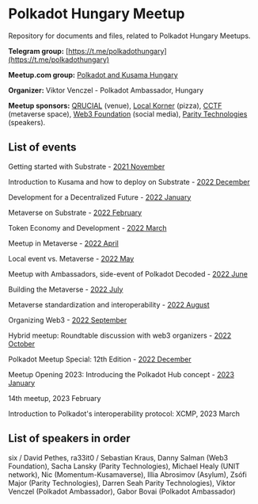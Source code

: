 # Polkadot Hungary Meetup
Repository for documents and files, related to Polkadot Hungary Meetups.

**Telegram group:** [https://t.me/polkadothungary](https://t.me/polkadothungary)

**Meetup.com group:** [Polkadot and Kusama Hungary](https://www.meetup.com/polkadot-and-kusama-budapest/)

**Organizer:** Viktor Venczel - Polkadot Ambassador, Hungary

**Meetup sponsors:** [QRUCIAL](https://qrucial.io/) (venue), [Local Korner](localkorner.hu) (pizza), [CCTF](https://cryptoctf.org/) (metaverse space), [Web3 Foundation](https://web3.foundation/) (social media), [Parity Technologies](https://www.parity.io/) (speakers).


## List of events

Getting started with Substrate - [2021 November](https://www.meetup.com/polkadot-and-kusama-budapest/events/282118193/)

Introduction to Kusama and how to deploy on Substrate - [2022 December](https://www.meetup.com/polkadot-and-kusama-budapest/events/282470659/)

Development for a Decentralized Future - [2022 January](https://www.meetup.com/polkadot-and-kusama-budapest/events/282896640/)

Metaverse on Substrate - [2022 February](https://www.meetup.com/polkadot-and-kusama-budapest/events/283878905/)

Token Economy and Development - [2022 March](https://www.meetup.com/polkadot-and-kusama-budapest/events/284307851/)

Meetup in Metaverse - [2022 April](https://www.meetup.com/polkadot-and-kusama-budapest/events/284864232/)

Local event vs. Metaverse - [2022 May](https://www.meetup.com/polkadot-and-kusama-budapest/events/285625166/)

Meetup with Ambassadors, side-event of Polkadot Decoded - [2022 June](https://www.meetup.com/polkadot-and-kusama-budapest/events/286421401/)

Building the Metaverse - [2022 July](https://www.meetup.com/polkadot-and-kusama-budapest/events/287072012/)

Metaverse standardization and interoperability - [2022 August](https://www.meetup.com/polkadot-and-kusama-budapest/events/287758419/)
 
Organizing Web3 - [2022 September](https://www.meetup.com/polkadot-and-kusama-budapest/events/288151720/)

Hybrid meetup: Roundtable discussion with web3 organizers - [2022 October](https://www.meetup.com/polkadot-and-kusama-budapest/events/288875482/)

Polkadot Meetup Special: 12th Edition - [2022 December](https://www.meetup.com/polkadot-hungary/events/290217911/)

Meetup Opening 2023: Introducing the Polkadot Hub concept - [2023 January](https://www.meetup.com/polkadot-hungary/events/291021532/)

14th meetup, 2023 February

Introduction to Polkadot's interoperability protocol: XCMP, 2023 March


## List of speakers in order
six / David Pethes, ra33it0 / Sebastian Kraus, Danny Salman (Web3 Foundation), Sacha Lansky (Parity Technologies), Michael Healy (UNIT network), Nic (Momentum-Kusamaverse), Illia Abrosimov (Asylum), Zsófi Major (Parity Technologies), Darren Seah Parity Technologies), Viktor Venczel (Polkadot Ambassador), Gabor Bovai (Polkadot Ambassador)
